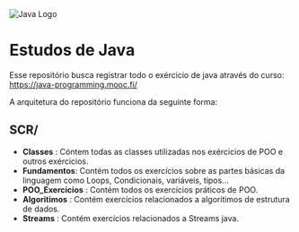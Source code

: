 <img src="https://friconix.com/png/fi-cnsuxl-java.png" alt="Java Logo"/>


# Estudos de Java

Esse repositório busca registrar todo o exércicio de java através do curso: https://java-programming.mooc.fi/

A arquitetura do repositório funciona da seguinte forma:

## SCR/
* **Classes** : Cóntem todas as classes utilizadas nos exércicios de POO e outros exércicios.
* **Fundamentos**: Contém todos os exercícios sobre as partes básicas da linguagem como Loops, Condicionais, variáveis, tipos...
* **POO_Exercicios** : Contém todos os exercícios práticos de POO.
* **Algoritimos** : Contém exercícios relacionados a algoritimos de estrutura de dados.
* **Streams** : Contém exercícios relacionados a Streams java.
